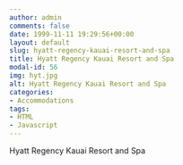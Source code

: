 ```yaml
---
author: admin
comments: false
date: 1999-11-11 19:29:56+00:00
layout: default
slug: hyatt-regency-kauai-resort-and-spa
title: Hyatt Regency Kauai Resort and Spa
modal-id: 56
img: hyt.jpg
alt: Hyatt Regency Kauai Resort and Spa
categories:
- Accommodations
tags:
- HTML
- Javascript
---
```

Hyatt Regency Kauai Resort and Spa
